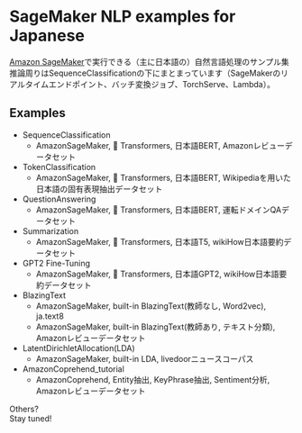 # SageMaker NLP examples for Japanese

[Amazon SageMaker](https://aws.amazon.com/jp/sagemaker/)で実行できる（主に日本語の）自然言語処理のサンプル集    
推論周りはSequenceClassificationの下にまとまっています（SageMakerのリアルタイムエンドポイント、バッチ変換ジョブ、TorchServe、Lambda）。

## Examples
- SequenceClassification
  - AmazonSageMaker, 🤗 Transformers, 日本語BERT, Amazonレビューデータセット
- TokenClassification
  - AmazonSageMaker, 🤗 Transformers, 日本語BERT, Wikipediaを用いた日本語の固有表現抽出データセット
- QuestionAnswering
  - AmazonSageMaker, 🤗 Transformers, 日本語BERT, 運転ドメインQAデータセット
- Summarization
  - AmazonSageMaker, 🤗 Transformers, 日本語T5, wikiHow日本語要約データセット
- GPT2 Fine-Tuning
  - AmazonSageMaker, 🤗 Transformers, 日本語GPT2, wikiHow日本語要約データセット
- BlazingText
  - AmazonSageMaker, built-in BlazingText(教師なし, Word2vec), ja.text8
  - AmazonSageMaker, built-in BlazingText(教師あり, テキスト分類), Amazonレビューデータセット
- LatentDirichletAllocation(LDA)
  - AmazonSageMaker, built-in LDA, livedoorニュースコーパス
- AmazonCoprehend_tutorial
  - AmazonCoprehend, Entity抽出, KeyPhrase抽出, Sentiment分析, Amazonレビューデータセット

Others?    
Stay tuned!
